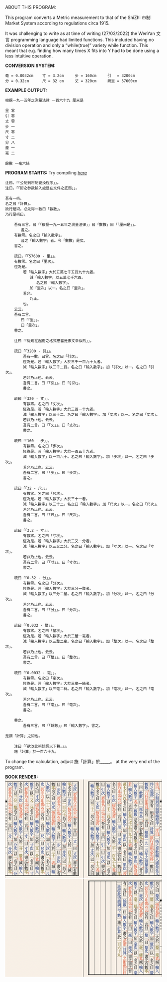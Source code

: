 ABOUT THIS PROGRAM:

This program converts a Metric measurement to that of the ShiZhi 市制 Market System according to regulations circa 1915.  

It was challenging to write as at time of writing (27/03/2022) the WenYan 文言 programming language had limited functions.
This included having no division operation and only a “while(true)” variety while function. 
This meant that e.g. finding how many times X fits into Y had to be done using a less intuitive operation.  

**CONVERSION SYSTEM:**

    毫 = 0.0032cm    寸 = 3.2cm     步 = 160cm     引　 = 3200cm
    分 = 0.32cm      尺 = 32 cm     丈 = 320cm     疏里 = 57600cm
    
    
**EXAMPLE OUTPUT:**

    根据一九一五年之測量法律 一百六十九 厘米是

    里 零
    引 零
    丈 零
    步 一
    尺 零
    寸 二
    分 八
    釐 一
    毫 二

    餘數 一毫六絲
 
**PROGRAM STARTS:**
Try compiling [here](https://ide.wy-lang.org)  
```
注曰。「「公制到市制變換程序」」。
注曰。「「術之参数輸入處是在文件之底部」」。

吾有一術。
名之曰「計算」。
欲行是術。必先得一數曰「數數」。
乃行是術曰。
	
	吾有三言。曰「「根据一九一五年之測量法律」」曰「數數」曰「「厘米是」」。
	   書之。
	有數零。名之曰「輸入數字」。				
	   昔之「輸入數字」者。今「數數」是矣。					
	書之。
	
	疏曰。「「57600 - 里」」。
	有數零。名之曰「里次」。
	恆為是。
	    若「輸入數字」大於五萬七千五百九十九者。
	       減「輸入數字」以五萬七千六百。		
	          名之曰「輸入數字」。
	       加「里次」以一。名之曰「里次」。
	    若非。
	       乃止。
	    也。
	云云。
	吾有二言。
	   曰「「里」」。
	   曰「里次」。
	書之。

	注曰「「從現在起術之格式應當是像文章似的」」。

	疏曰「「3200 - 引」」。
		吾有一數。曰零。名之曰「引次」。
		恆為是。若「輸入數字」大於三千一百九十九者。
		減「輸入數字」以三千二百。名之曰「輸入數字」。加「引次」以一。名之曰「引次」。
		若非乃止也。云云。
		吾有二言。曰「「引」」。曰「引次」。
		書之。

	疏曰「「320 - 丈」」。
		有數零。名之曰「丈次」。
		恆為是。若「輸入數字」大於三百一十九者。
		減「輸入數字」以三十二。名之曰「輸入數字」。加「丈次」以一。名之曰「丈次」。		
		若非乃止也。云云。
		吾有二言。曰「「丈」」。曰「丈次」。
		書之。

	疏曰「「160 - 步」」。
		有數零。名之曰「步次」。							
		恆為是。若「輸入數字」大於一百五十九者。
		減「輸入數字」以一百六十。名之曰「輸入數字」。加「步次」以一。名之曰「步次」。		
		若非乃止也。云云。	
		吾有二言。曰「「步」」。曰「步次」。
		書之。

	疏曰「「32 - 尺」」。
		有數零。名之曰「尺次」。
		恆為是。若「輸入數字」大於三十一者。
		減「輸入數字」以三十二。名之曰「輸入數字」。加「尺次」以一。名之曰「尺次」。		
		若非乃止也。云云。
		吾有二言。曰「「尺」」。曰「尺次」。
		書之。

	疏曰「「3.2 - 寸」」。
		有數零。名之曰「寸次」。
		恆為是。若「輸入數字」大於三又一分者。
		減「輸入數字」以三又二分。名之曰「輸入數字」。加「寸次」以一。名之曰「寸次」。		
		若非乃止也。云云。		
		吾有二言。曰「「寸」」。曰「寸次」。
		書之。

	疏曰「「0.32 - 分」」。				
		有數零。名之曰「分次」。
		恆為是。若「輸入數字」大於三分一釐者。
		減「輸入數字」以三分二釐。名之曰「輸入數字」。加「分次」以一。名之曰「分次」。		
		若非乃止也。云云。		
		吾有二言。曰「「分」」。曰「分次」。
		書之。

	疏曰「「0.032 - 釐」」。
		有數零。名之曰「釐次」。
		恆為是。若「輸入數字」大於三釐一毫者。
		減「輸入數字」以三釐二毫。名之曰「輸入數字」。加「釐次」以一。名之曰「釐次」。		
		若非乃止也。云云。	
		吾有二言。曰「「釐」」。曰「釐次」。
		書之。

	疏曰「「0.0032 - 毫」」。
		有數零。名之曰「毫次」。
		恆為是。若「輸入數字」大於三毫一絲者。
		減「輸入數字」以三毫二絲。名之曰「輸入數字」。加「毫次」以一。名之曰「毫次」。		
		若非乃止也。云云。
		吾有二言。曰「「毫」」。曰「毫次」。
		書之。

	書之。	
		吾有三言。曰「「餘數」」曰「輸入數字」。書之。

是謂「計算」之術也。

	注曰「「欲改此術該調以下數。」」。
	施「計算」於一百六十九。

```
To change the calculation, adjust 施「計算」於_____。 at the very end of the program.  
  
**BOOK RENDER:**  
![](.wy_FILES/converter1.png)
![](.wy_FILES/converter2.png)
